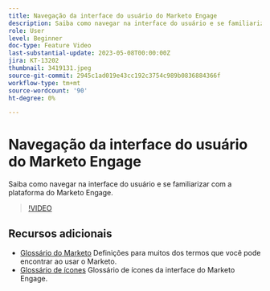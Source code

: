 ```yaml
---
title: Navegação da interface do usuário do Marketo Engage
description: Saiba como navegar na interface do usuário e se familiarizar com a plataforma do Marketo Engage.
role: User
level: Beginner
doc-type: Feature Video
last-substantial-update: 2023-05-08T00:00:00Z
jira: KT-13202
thumbnail: 3419131.jpeg
source-git-commit: 2945c1ad019e43cc192c3754c989b0836884366f
workflow-type: tm+mt
source-wordcount: '90'
ht-degree: 0%

---
```



# Navegação da interface do usuário do Marketo Engage

Saiba como navegar na interface do usuário e se familiarizar com a plataforma do Marketo Engage.

>[!VIDEO](https://video.tv.adobe.com/v/3419131/?learn=on)

## Recursos adicionais

* [Glossário do Marketo](https://experienceleague.adobe.com/docs/marketo/using/getting-started-with-marketo/marketo-glossary.html?lang=en)
Definições para muitos dos termos que você pode encontrar ao usar o Marketo.
* [Glossário de ícones](https://experienceleague.adobe.com/docs/marketo/using/product-docs/marketo-engage-modern-ux/icon-glossary.html?lang=en)
Glossário de ícones da interface do Marketo Engage.

